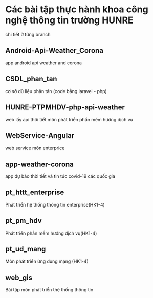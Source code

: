 # Các bài tập thực hành khoa công nghệ thông tin trường HUNRE

chi tiết ở từng branch

## Android-Api-Weather_Corona

app android api weather and corona

## CSDL_phan_tan

cơ sở dũ liệu phân tán (code bằng laravel - php)

## HUNRE-PTPMHDV-php-api-weather

web lấy api thời tiết môn phát triển phần mềm hướng dịch vụ

## WebService-Angular

web service môn enterprice

## app-weather-corona

app dự báo thời tiết và tin tức covid-19 các quốc gia

## pt_httt_enterprise

Phát triển hệ thống thông tin enterprise(HK1-4)

## pt_pm_hdv

Phát triển phần mềm hướng dịch vụ(HK1-4)

## pt_ud_mang

Môn phát triển ứng dụng mạng (HK1-4)

## web_gis

Bài tập môn phát triển thệ thống thông tin